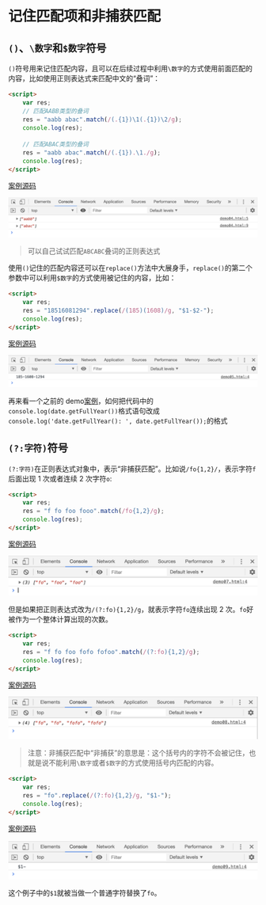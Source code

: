 # 记住匹配项和非捕获匹配

## `()`、`\数字`和`$数字`符号

`()`符号用来记住匹配内容，且可以在后续过程中利用`\数字`的方式使用前面匹配的内容，比如使用正则表达式来匹配中文的“叠词”：

```html
<script>
    var res;
    // 匹配AABB类型的叠词
    res = "aabb abac".match(/(.{1})\1(.{1})\2/g);
    console.log(res);

    // 匹配ABAC类型的叠词
    res = "aabb abac".match(/(.{1}).\1./g);
    console.log(res);
</script>
```

[案例源码](./demo/demo04.html)

![](./images/04.png)

> 可以自己试试匹配`ABCABC`叠词的正则表达式

使用`()`记住的匹配内容还可以在`replace()`方法中大展身手，`replace()`的第二个参数中可以利用`$数字`的方式使用被记住的内容，比如：

```html
<script>
    var res;
    res = "18516081294".replace(/(185)(1608)/g, "$1-$2-");
    console.log(res);
</script>
```

[案例源码](./demo/demo05.html)

![](./images/05.png)

再来看一个之前的 demo[案例](./demo/demo06.html)，如何把代码中的`console.log(date.getFullYear())`格式语句改成`console.log('date.getFullYear(): ', date.getFullYear());`的格式

## `(?:字符)`符号

`(?:字符)`在正则表达式对象中，表示“非捕获匹配”。比如说`/fo{1,2}/`，表示字符`f`后面出现 1 次或者连续 2 次字符`o`:

```html
<script>
    var res;
    res = "f fo foo fooo".match(/fo{1,2}/g);
    console.log(res);
</script>
```

[案例源码](./demo/demo07.html)

![](./images/07.png)

但是如果把正则表达式改为`/(?:fo){1,2}/g`，就表示字符`fo`连续出现 2 次。`fo`好被作为一个整体计算出现的次数。

```html
<script>
    var res;
    res = "f fo foo fofo fofoo".match(/(?:fo){1,2}/g);
    console.log(res);
</script>
```

[案例源码](./demo/demo08.html)

![](./images/08.png)

> 注意：非捕获匹配中“非捕获”的意思是：这个括号内的字符不会被记住，也就是说不能利用`\数字`或者`$数字`的方式使用括号内匹配的内容。

```html
<script>
    var res;
    res = "fo".replace(/(?:fo){1,2}/g, "$1-");
    console.log(res);
</script>
```

[案例源码](./demo/demo09.html)

![](./images/09.png)

这个例子中的`$1`就被当做一个普通字符替换了`fo`。
